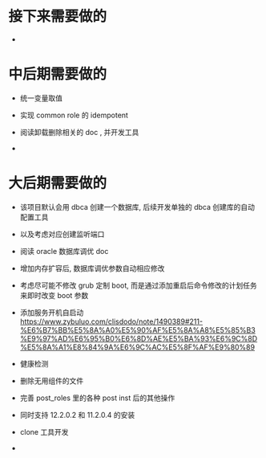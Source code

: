 # 接下来需要做的

-

# 中后期需要做的

- 统一变量取值

- 实现 common role 的 idempotent

- 阅读卸载删除相关的 doc , 并开发工具

-

# 大后期需要做的

- 该项目默认会用 dbca 创建一个数据库,
  后续开发单独的 dbca 创建库的自动配置工具

- 以及考虑对应创建监听端口

- 阅读 oracle 数据库调优 doc

- 增加内存扩容后, 数据库调优参数自动相应修改

- 考虑尽可能不修改 grub 定制 boot, 而是通过添加重启后命令修改的计划任务来即时改变 boot 参数

- 添加服务开机自启动
  https://www.zybuluo.com/clisdodo/note/1490389#211-%E6%B7%BB%E5%8A%A0%E5%90%AF%E5%8A%A8%E5%85%B3%E9%97%AD%E6%95%B0%E6%8D%AE%E5%BA%93%E6%9C%8D%E5%8A%A1%E8%84%9A%E6%9C%AC%E5%8F%AF%E9%80%89

- 健康检测

- 删除无用组件的文件

- 完善 post_roles 里的各种 post inst 后的其他操作

- 同时支持 12.2.0.2 和 11.2.0.4 的安装

- clone 工具开发

-
